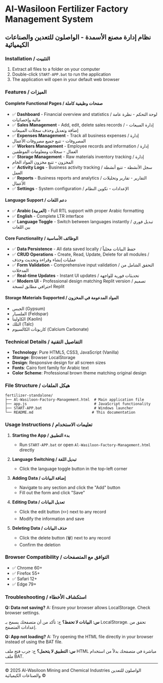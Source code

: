 # Al-Wasiloon Fertilizer Factory Management System

## نظام إدارة مصنع الأسمدة - الواصلون للتعدين والصناعات الكيميائية

### Installation / التثبيت

1. Extract all files to a folder on your computer
2. Double-click `START-APP.bat` to run the application
3. The application will open in your default web browser

### Features / الميزات

#### Complete Functional Pages / صفحات وظيفية كاملة
- ✅ **Dashboard** - Financial overview and statistics / لوحة التحكم - نظرة عامة مالية وإحصائيات
- ✅ **Sales Management** - Add, edit, delete sales records / إدارة المبيعات - إضافة وتعديل وحذف سجلات المبيعات
- ✅ **Expenses Management** - Track all business expenses / إدارة المصروفات - تتبع جميع مصروفات الأعمال
- ✅ **Workers Management** - Employee records and information / إدارة العمال - سجلات ومعلومات الموظفين
- ✅ **Storage Management** - Raw materials inventory tracking / إدارة المخزون - تتبع مخزون المواد الخام
- ✅ **Activity Logs** - Business activity tracking / سجل الأنشطة - تتبع أنشطة العمل
- ✅ **Reports** - Business reports and analytics / التقارير - تقارير وتحليلات الأعمال
- ✅ **Settings** - System configuration / الإعدادات - تكوين النظام

#### Language Support / دعم اللغات
- ✅ **Arabic (العربية)** - Full RTL support with proper Arabic formatting
- ✅ **English** - Complete LTR interface
- ✅ **Language Toggle** - Switch between languages instantly / تبديل فوري بين اللغات

#### Core Functionality / الوظائف الأساسية
- ✅ **Data Persistence** - All data saved locally / حفظ البيانات محلياً
- ✅ **CRUD Operations** - Create, Read, Update, Delete for all modules / عمليات إنشاء وقراءة وتحديث وحذف
- ✅ **Form Validation** - Comprehensive input validation / التحقق الشامل من المدخلات
- ✅ **Real-time Updates** - Instant UI updates / تحديثات فورية للواجهة
- ✅ **Modern UI** - Professional design matching Replit version / تصميم احترافي مطابق لنسخة Replit

#### Storage Materials Supported / المواد المدعومة في المخزون
- الجبس (Gypsum)
- الفلسبار (Feldspar)
- الكاولينا (Kaolin)
- التلك (Talc)
- كاربونات الكالسيوم (Calcium Carbonate)

### Technical Details / التفاصيل التقنية

- **Technology**: Pure HTML5, CSS3, JavaScript (Vanilla)
- **Storage**: Browser LocalStorage
- **Design**: Responsive design for all screen sizes
- **Fonts**: Cairo font family for Arabic text
- **Color Scheme**: Professional brown theme matching original design

### File Structure / هيكل الملفات

```
fertilizer-standalone/
├── Al-Wasiloon-Factory-Management.html  # Main application file
├── app.js                               # JavaScript functionality
├── START-APP.bat                        # Windows launcher
└── README.md                           # This documentation
```

### Usage Instructions / تعليمات الاستخدام

1. **Starting the App / بدء التطبيق**
   - Run `START-APP.bat` or open `Al-Wasiloon-Factory-Management.html` directly

2. **Language Switching / تبديل اللغة**
   - Click the language toggle button in the top-left corner

3. **Adding Data / إضافة البيانات**
   - Navigate to any section and click the "Add" button
   - Fill out the form and click "Save"

4. **Editing Data / تعديل البيانات**
   - Click the edit button (✏️) next to any record
   - Modify the information and save

5. **Deleting Data / حذف البيانات**
   - Click the delete button (🗑️) next to any record
   - Confirm the deletion

### Browser Compatibility / التوافق مع المتصفحات

- ✅ Chrome 60+
- ✅ Firefox 55+
- ✅ Safari 12+
- ✅ Edge 79+

### Troubleshooting / استكشاف الأخطاء

**Q: Data not saving?**
A: Ensure your browser allows LocalStorage. Check browser settings.

**س: البيانات لا تحفظ؟**
ج: تأكد من أن متصفحك يسمح بـ LocalStorage. تحقق من إعدادات المتصفح.

**Q: App not loading?**
A: Try opening the HTML file directly in your browser instead of using the BAT file.

**س: التطبيق لا يتحمل؟**
ج: جرب فتح ملف HTML مباشرة في متصفحك بدلاً من استخدام ملف BAT.

---

© 2025 Al-Wasiloon Mining and Chemical Industries
الواصلون للتعدين والصناعات الكيميائية ©